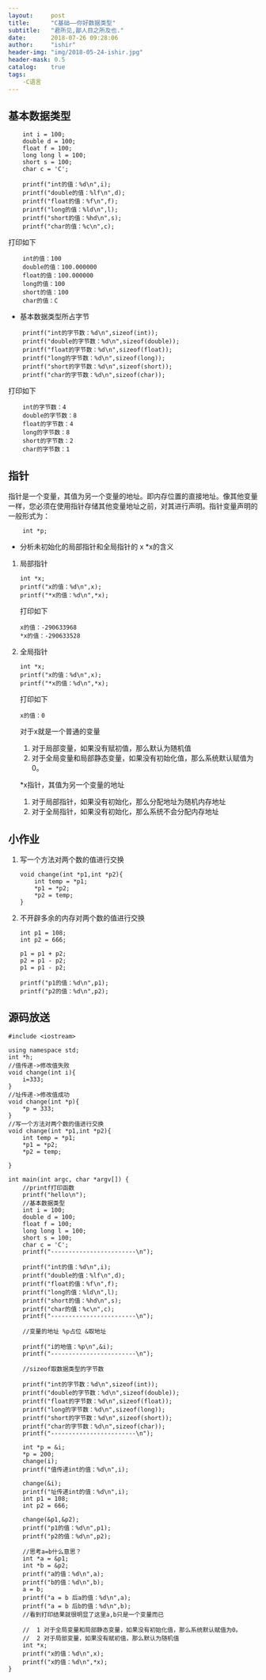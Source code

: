 ```yaml
---
layout:     post
title:      "C基础——你好数据类型"
subtitle:   "君所见,鄙人目之所及也."
date:       2018-07-26 09:28:06
author:     "ishir"
header-img: "img/2018-05-24-ishir.jpg"
header-mask: 0.5
catalog:    true
tags:
    -C语言
---
```

**<font size="5">  </font>**
<!--上标：º ¹ ² ³ ⁴⁵ ⁶ ⁷ ⁸ ⁹ ⁺ ⁻ ⁼ ⁽ ⁾ ⁿ ′ ½下标：₀ ₁ ₂ ₃ ₄ ₅ ₆ ₇ ₈ ₉ ₊ ₋ ₌ ₍ ₎-->


## 基本数据类型

```
    int i = 100;
    double d = 100;
    float f = 100;
    long long l = 100;
    short s = 100;
    char c = 'C';
    
    printf("int的值：%d\n",i);
    printf("double的值：%lf\n",d);
    printf("float的值：%f\n",f);
    printf("long的值：%ld\n",l);
    printf("short的值：%hd\n",s);
    printf("char的值：%c\n",c);

```

打印如下

```
    int的值：100
    double的值：100.000000
    float的值：100.000000
    long的值：100
    short的值：100
    char的值：C
```


- 基本数据类型所占字节

```
    printf("int的字节数：%d\n",sizeof(int));
    printf("double的字节数：%d\n",sizeof(double));
    printf("float的字节数：%d\n",sizeof(float));
    printf("long的字节数：%d\n",sizeof(long));
    printf("short的字节数：%d\n",sizeof(short));
    printf("char的字节数：%d\n",sizeof(char));
```

打印如下

```
    int的字节数：4
    double的字节数：8
    float的字节数：4
    long的字节数：8
    short的字节数：2
    char的字节数：1
```

## 指针

指针是一个变量，其值为另一个变量的地址。即内存位置的直接地址。像其他变量一样，您必须在使用指针存储其他变量地址之前，对其进行声明。指针变量声明的一般形式为：

```
    int *p;
```

- 分析未初始化的局部指针和全局指针的 x	*x的含义

1. 局部指针

    ```
    int *x;
    printf("x的值：%d\n",x);
    printf("*x的值：%d\n",*x);
    ```

    打印如下

    ```
    x的值：-290633968
    *x的值：-290633528
    ```
    
1. 全局指针

    ```
    int *x;
    printf("x的值：%d\n",x);
    printf("*x的值：%d\n",*x);
    ```

    打印如下

    ```
    x的值：0
    ```
    
    对于x就是一个普通的变量
    
    1. 对于局部变量，如果没有赋初值，那么默认为随机值
    1. 对于全局变量和局部静态变量，如果没有初始化值，那么系统默认赋值为0。

    *x指针，其值为另一个变量的地址
    
    1. 对于局部指针，如果没有初始化，那么分配地址为随机内存地址
    1. 对于全局指针，如果没有初始化，那么系统不会分配内存地址

## 小作业

1. 写一个方法对两个数的值进行交换

    ```
    void change(int *p1,int *p2){
        int temp = *p1;
        *p1 = *p2;
        *p2 = temp;
    }
    ```
1. 不开辟多余的内存对两个数的值进行交换

    ```
    int p1 = 108;
    int p2 = 666;

    p1 = p1 + p2;
    p2 = p1 - p2;
    p1 = p1 - p2;

    printf("p1的值：%d\n",p1);
    printf("p2的值：%d\n",p2);

    ```

    
## 源码放送	

```
#include <iostream>

using namespace std;
int *h;
//值传递->修改值失败
void change(int i){
    i=333;
}
//址传递->修改值成功
void change(int *p){
    *p = 333;
}
//写一个方法对两个数的值进行交换
void change(int *p1,int *p2){
    int temp = *p1;
    *p1 = *p2;
    *p2 = temp;
    
}

int main(int argc, char *argv[]) {
    //printf打印函数
    printf("hello\n");
    //基本数据类型
    int i = 100;
    double d = 100;
    float f = 100;
    long long l = 100;
    short s = 100;
    char c = 'C';
    printf("------------------------\n");

    printf("int的值：%d\n",i);
    printf("double的值：%lf\n",d);
    printf("float的值：%f\n",f);
    printf("long的值：%ld\n",l);
    printf("short的值：%hd\n",s);
    printf("char的值：%c\n",c);
    printf("------------------------\n");

    //变量的地址 %p占位 &取地址
    
    printf("i的地值：%p\n",&i);
    printf("------------------------\n");
    
    //sizeof取数据类型的字节数
    
    printf("int的字节数：%d\n",sizeof(int));
    printf("double的字节数：%d\n",sizeof(double));
    printf("float的字节数：%d\n",sizeof(float));
    printf("long的字节数：%d\n",sizeof(long));
    printf("short的字节数：%d\n",sizeof(short));
    printf("char的字节数：%d\n",sizeof(char));
    printf("------------------------\n");

    int *p = &i;
    *p = 200;
    change(i);
    printf("值传递int的值：%d\n",i);

    change(&i);
    printf("址传递int的值：%d\n",i);
    int p1 = 108;
    int p2 = 666;

    change(&p1,&p2);
    printf("p1的值：%d\n",p1);
    printf("p2的值：%d\n",p2);
    
    //思考a=b什么意思？
    int *a = &p1;
    int *b = &p2;
    printf("a的值：%d\n",a);
    printf("b的值：%d\n",b);
    a = b;
    printf("a = b 后a的值：%d\n",a);
    printf("a = b 后b的值：%d\n",b);
    //看到打印结果就很明显了这里a,b只是一个变量而已
    
    //	1 对于全局变量和局部静态变量，如果没有初始化值，那么系统默认赋值为0。
    //	2 对于局部变量，如果没有赋初值，那么默认为随机值
    int *x;
    printf("x的值：%d\n",x);
    printf("x的值：%d\n",*x);
}
```

